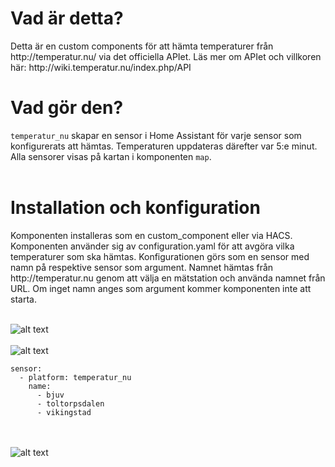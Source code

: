 <h1>Vad är detta?</h1>
Detta är en custom components för att hämta temperaturer från http://temperatur.nu/ via det officiella APIet. Läs mer om APIet och villkoren här: http://wiki.temperatur.nu/index.php/API

<h1>Vad gör den?</h1>

```temperatur_nu``` skapar en sensor i Home Assistant för varje sensor som konfigurerats att hämtas. Temperaturen uppdateras därefter var 5:e minut. Alla sensorer visas på kartan i komponenten ```map```.<br><br>

<h1>Installation och konfiguration</h1>
Komponenten installeras som en custom_component eller via HACS.<br>
Komponenten använder sig av configuration.yaml för att avgöra vilka temperaturer som ska hämtas. Konfigurationen görs som en sensor med namn på respektive sensor som argument. Namnet hämtas från http://temperatur.nu genom att välja en mätstation och använda namnet från URL. Om inget namn anges som argument kommer komponenten inte att starta.<br><br>

![alt text](https://github.com/kayjei/temperatur_nu/blob/main/temp_nu_1.JPG?raw=true)
<br><br>
![alt text](https://github.com/kayjei/temperatur_nu/blob/main/temp_nu.JPG?raw=true)

```
sensor:
  - platform: temperatur_nu
    name:
      - bjuv
      - toltorpsdalen
      - vikingstad
```
<br><br>
![alt text](http://wiki.temperatur.nu/images/2/27/Www.temperatur.nu.gif?raw=true)
